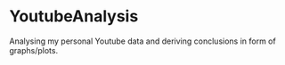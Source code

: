 # YoutubeAnalysis
Analysing my personal Youtube data and deriving conclusions in form of graphs/plots.
